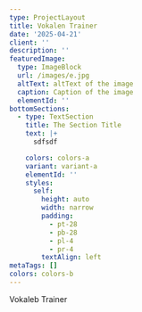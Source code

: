 ```yaml
---
type: ProjectLayout
title: Vokalen Trainer
date: '2025-04-21'
client: ''
description: ''
featuredImage:
  type: ImageBlock
  url: /images/e.jpg
  altText: altText of the image
  caption: Caption of the image
  elementId: ''
bottomSections:
  - type: TextSection
    title: The Section Title
    text: |+
      sdfsdf

    colors: colors-a
    variant: variant-a
    elementId: ''
    styles:
      self:
        height: auto
        width: narrow
        padding:
          - pt-28
          - pb-28
          - pl-4
          - pr-4
        textAlign: left
metaTags: []
colors: colors-b
---
```

Vokaleb Trainer

